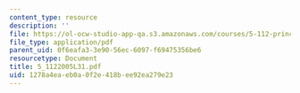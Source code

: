 ```yaml
---
content_type: resource
description: ''
file: https://ol-ocw-studio-app-qa.s3.amazonaws.com/courses/5-112-principles-of-chemical-science-fall-2005/1278a4eaeb0a0f2e418bee92ea279e23_5_1122005L31.pdf
file_type: application/pdf
parent_uid: 0f6eafa3-3e90-56ec-6097-f69475356be6
resourcetype: Document
title: 5_1122005L31.pdf
uid: 1278a4ea-eb0a-0f2e-418b-ee92ea279e23
---
```

